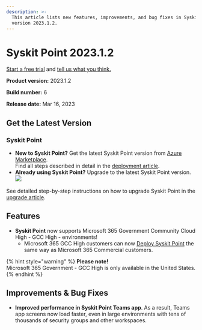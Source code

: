 ```yaml
---
description: >-
  This article lists new features, improvements, and bug fixes in Syskit Point
  version 2023.1.2.
---
```


# Syskit Point 2023.1.2

[Start a free trial](https://www.syskit.com/products/point/free-trial/) and [tell us what you think.](https://www.syskit.com/company/contact-us/)

**Product version:** 2023.1.2

**Build number:** 6

**Release date:** Mar 16, 2023

## Get the Latest Version

### Syskit Point

* **New to Syskit Point?** Get the latest Syskit Point version from [Azure Marketplace](https://azuremarketplace.microsoft.com/en-us/marketplace/apps/syskitltd.syskit\_point).\
  Find all steps described in detail in the [deployment article](../../../set-up-point-enterprise/deployment/deploy-syskit-point.md).
* **Already using Syskit Point?** Upgrade to the latest Syskit Point version.\
  [![](https://aka.ms/deploytoazurebutton)](https://portal.azure.com/#create/Microsoft.Template/uri/https%3A%2F%2Fsyskitassetsstorage.blob.core.windows.net%2Fpoint%2FARMTemplates%2FPointUpdateDeploy%2FPointUpdateTemplate.json)

See detailed step-by-step instructions on how to upgrade Syskit Point in the [upgrade article](../../../set-up-point-enterprise/deployment/upgrade-syskit-point.md).

## Features

* **Syskit Point** now supports Microsoft 365 Government Community Cloud High - GCC High - environments!
  * Microsoft 365 GCC High customers can now [Deploy Syskit Point](../../../set-up-point-enterprise/deployment/overview.md) the same way as Microsoft 365 Commercial customers.

{% hint style="warning" %}
**Please note!**\
Microsoft 365 Government - GCC High is only available in the United States.
{% endhint %}

## Improvements & Bug Fixes

* **Improved performance in Syskit Point Teams app**. As a result, Teams app screens now load faster, even in large environments with tens of thousands of security groups and other workspaces.
